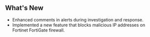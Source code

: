 ## What's New

- Enhanced comments in alerts during investigation and response.
- Implemented a new feature that blocks malicious IP addresses on Fortinet FortiGate firewall.